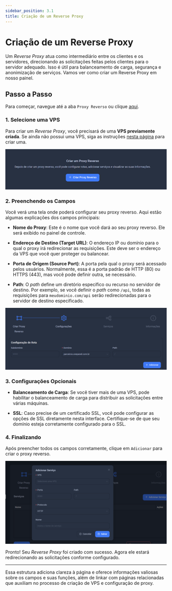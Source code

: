 ```yaml
---  
sidebar_position: 3.1  
title: Criação de um Reverse Proxy  
---
```


# Criação de um Reverse Proxy

Um *Reverse Proxy* atua como intermediário entre os clientes e os servidores, direcionando as solicitações feitas pelos clientes para o servidor adequado. Isso é útil para balanceamento de carga, segurança e anonimização de serviços. Vamos ver como criar um Reverse Proxy em nosso painel.

## Passo a Passo

Para começar, navegue até a aba `Proxy Reverso` ou clique [aqui](https://console.onepanel.com.br/app/reverse-proxy/new).

### 1. Selecione uma VPS

Para criar um *Reverse Proxy*, você precisará de uma **VPS previamente criada**. Se ainda não possui uma VPS, siga as instruções [nesta página](https://docs.pscanary.com/vps/criacao/) para criar uma.

![Criação de um reverse proxy](../../../static/img/prints/reverse-proxy/new.png)

### 2. Preenchendo os Campos

Você verá uma tela onde poderá configurar seu proxy reverso. Aqui estão algumas explicações dos campos principais:

- **Nome do Proxy**: Este é o nome que você dará ao seu proxy reverso. Ele será exibido no painel de controle.
  
- **Endereço de Destino (Target URL)**: O endereço IP ou domínio para o qual o proxy irá redirecionar as requisições. Este deve ser o endereço da VPS que você quer proteger ou balancear.

- **Porta de Origem (Source Port)**: A porta pela qual o proxy será acessado pelos usuários. Normalmente, essa é a porta padrão de HTTP (80) ou HTTPS (443), mas você pode definir outra, se necessário.

- **Path**: O *path* define um diretório específico ou recurso no servidor de destino. Por exemplo, se você definir o *path* como `/api`, todas as requisições para `meudominio.com/api` serão redirecionadas para o servidor de destino especificado.

![Criação de um reverse proxy 2](../../../static/img/prints/reverse-proxy/new2.png)

### 3. Configurações Opcionais

- **Balanceamento de Carga**: Se você tiver mais de uma VPS, pode habilitar o balanceamento de carga para distribuir as solicitações entre várias máquinas.
  
- **SSL**: Caso precise de um certificado SSL, você pode configurar as opções de SSL diretamente nesta interface. Certifique-se de que seu domínio esteja corretamente configurado para o SSL.

### 4. Finalizando

Após preencher todos os campos corretamente, clique em `Adicionar` para criar o proxy reverso.

![Criação de um reverse proxy 3](../../../static/img/prints/reverse-proxy/new3.png)

Pronto! Seu *Reverse Proxy* foi criado com sucesso. Agora ele estará redirecionando as solicitações conforme configurado.

---

Essa estrutura adiciona clareza à página e oferece informações valiosas sobre os campos e suas funções, além de linkar com páginas relacionadas que auxiliam no processo de criação de VPS e configuração de proxy.

